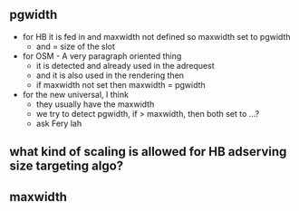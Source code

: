 
## pgwidth
- for HB it is fed in and maxwidth not defined so maxwidth set to pgwidth 
    - and = size of the slot
- for OSM - A very paragraph oriented thing
    - it is detected and already used in the adrequest
    - and it is also used in the rendering then
    - if maxwidth not set then maxwidth = pgwidth
- for the new universal, I think
    - they usually have the maxwidth
    - we try to detect pgwidth, if > maxwidth, then both set to ...?
    - ask Fery lah

## what kind of scaling is allowed for HB adserving size targeting algo?

## maxwidth


